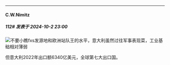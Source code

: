 ﻿
*****

####  C.W.Nimitz  
##### 112#       发表于 2024-10-2 23:00

<img src="https://static.saraba1st.com/image/smiley/face2017/067.png" referrerpolicy="no-referrer">不要小瞧fxs发源地和欧洲站队王的水平，意大利虽然过往军事表现菜，工业基础相对薄弱

但意大利2022年出口额6340亿美元，全球第七大出口国。

